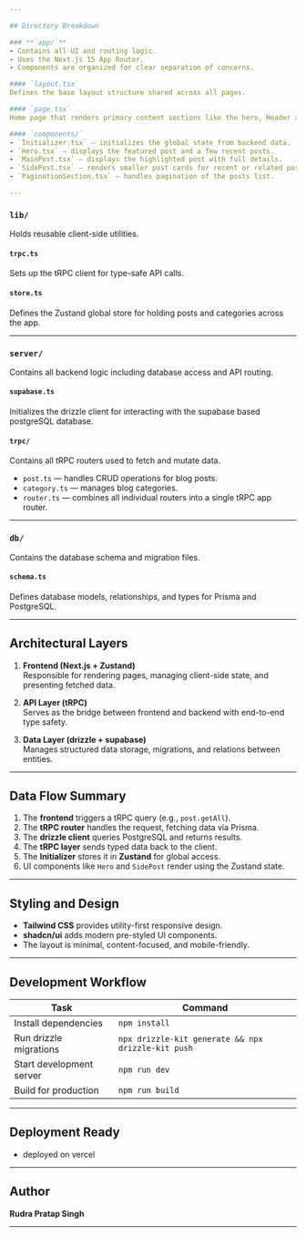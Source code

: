 ```yaml
---

## Directory Breakdown

### **`app/`**
- Contains all UI and routing logic.
- Uses the Next.js 15 App Router.
- Components are organized for clear separation of concerns.

#### `layout.tsx`
Defines the base layout structure shared across all pages.

#### `page.tsx`
Home page that renders primary content sections like the hero, Header and paginationSection list.

#### `components/`
- `Initializer.tsx` — initializes the global state from backend data.
- `Hero.tsx` — displays the featured post and a few recent posts.
- `MainPost.tsx` — displays the highlighted post with full details.
- `SidePost.tsx` — renders smaller post cards for recent or related posts.
- `PaginationSection.tsx` — handles pagination of the posts list.

---
```


### **`lib/`**

Holds reusable client-side utilities.

#### `trpc.ts`

Sets up the tRPC client for type-safe API calls.

#### `store.ts`

Defines the Zustand global store for holding posts and categories across the app.

---

### **`server/`**

Contains all backend logic including database access and API routing.

#### `supabase.ts`

Initializes the drizzle client for interacting with the supabase based postgreSQL database.

#### `trpc/`

Contains all tRPC routers used to fetch and mutate data.

- `post.ts` — handles CRUD operations for blog posts.
- `category.ts` — manages blog categories.
- `router.ts` — combines all individual routers into a single tRPC app router.

---

### **`db/`**

Contains the database schema and migration files.

#### `schema.ts`

Defines database models, relationships, and types for Prisma and PostgreSQL.

---

## Architectural Layers

1. **Frontend (Next.js + Zustand)**  
   Responsible for rendering pages, managing client-side state, and presenting fetched data.

2. **API Layer (tRPC)**  
   Serves as the bridge between frontend and backend with end-to-end type safety.

3. **Data Layer (drizzle + supabase)**  
   Manages structured data storage, migrations, and relations between entities.

---

## Data Flow Summary

1. The **frontend** triggers a tRPC query (e.g., `post.getAll`).
2. The **tRPC router** handles the request, fetching data via Prisma.
3. The **drizzle client** queries PostgreSQL and returns results.
4. The **tRPC layer** sends typed data back to the client.
5. The **Initializer** stores it in **Zustand** for global access.
6. UI components like `Hero` and `SidePost` render using the Zustand state.

---

## Styling and Design

- **Tailwind CSS** provides utility-first responsive design.
- **shadcn/ui** adds modern pre-styled UI components.
- The layout is minimal, content-focused, and mobile-friendly.

---

## Development Workflow

| Task                     | Command                                            |
| ------------------------ | -------------------------------------------------- |
| Install dependencies     | `npm install`                                      |
| Run drizzle migrations   | `npx drizzle-kit generate && npx drizzle-kit push` |
| Start development server | `npm run dev`                                      |
| Build for production     | `npm run build`                                    |

---

## Deployment Ready

- deployed on vercel

---

## Author

**Rudra Pratap Singh**

---
